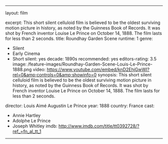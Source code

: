 ---

layout: film

excerpt: This short silent celluloid film is believed to be the oldest surviving motion picture in history, as noted by the Guinness Book of Records. It was shot by French inventor Louise Le Prince on October 14, 1888. The film lasts for less than 2 seconds.
title: Roundhay Garden Scene
runtime: 1
genre: 
- Silent
- Early Cinema
- Short
silent: yes
decade: 1890s
recommended: yes
editors-rating: 3.5
image:  /feature-images/Roundhay-Garden-Scene-Louis-Le-Prince-1888.png
video: https://www.youtube.com/embed/knD2EhjGwWI?rel=0&amp;controls=0&amp;showinfo=0
synopsis:  This short silent celluloid film is believed to be the oldest surviving motion picture in history, as noted by the Guinness Book of Records. It was shot by French inventor Louise Le Prince on October 14, 1888. The film lasts for less than 2 seconds.

director: Louis Aimé Augustin Le Prince
year: 1888
country: France
cast: 
- Annie Hartley
- Adolphe Le Prince
- Joseph Whitley
imdb: http://www.imdb.com/title/tt0392728/?ref_=fn_al_tt_1

---